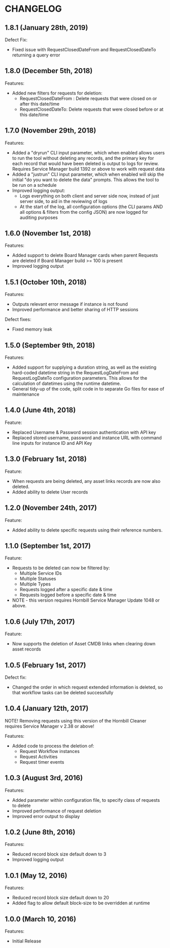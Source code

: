 # CHANGELOG

## 1.8.1 (January 28th, 2019)

Defect Fix:

- Fixed issue with RequestClosedDateFrom and RequestClosedDateTo returning a query error

## 1.8.0 (December 5th, 2018)

Features:

- Added new filters for requests for deletion:
  - RequestClosedDateFrom : Delete requests that were closed on or after this date/time
  - RequestClosedDateTo: Delete requests that were closed before or at this date/time

## 1.7.0 (November 29th, 2018)

Features:

- Added a "dryrun" CLI input parameter, which when enabled allows users to run the tool without deleting any records, and the primary key for each record that would have been deleted is output to logs for review. Requires Service Manager build 1392 or above to work with request data
- Added a "justrun" CLI input parameter, which when enabled will skip the initial "do you want to delete the data" prompts. This allows the tool to be run on a schedule
- Improved logging output:
  - Logs everything on both client and server side now, instead of just server side, to aid in the reviewing of logs
  - At the start of the log, all configuration options (the CLI params AND all options & filters from the config JSON) are now logged for auditing purposes

## 1.6.0 (November 1st, 2018)

Features:

- Added support to delete Board Manager cards when parent Requests are deleted if Board Manager build >= 100 is present
- Improved logging output

## 1.5.1 (October 10th, 2018)

Features:

- Outputs relevant error message if instance is not found
- Improved performance and better sharing of HTTP sessions

Defect fixes:

- Fixed memory leak

## 1.5.0 (September 9th, 2018)

Features:

- Added support for supplying a duration string, as well as the existing hard-coded datetime string in the RequestLogDateFrom and RequestLogDateTo configuration parameters. This allows for the calculation of datetimes using the runtime datetime.
- General tidy-up of the code, split code in to separate Go files for ease of maintenance

## 1.4.0 (June 4th, 2018)

Feature:

- Replaced Username & Password session authentication with API key
- Replaced stored username, password and instance URL with command line inputs for instance ID and API Key

## 1.3.0 (February 1st, 2018)

Feature:

- When requests are being deleted, any asset links records are now also deleted.
- Added ability to delete User records

## 1.2.0 (November 24th, 2017)

Feature:

- Added ability to delete specific requests using their reference numbers.

## 1.1.0 (September 1st, 2017)

Feature:

- Requests to be deleted can now be filtered by:
  - Multiple Service IDs
  - Multiple Statuses
  - Multiple Types
  - Requests logged after a specific date & time
  - Requests logged before a specific date & time
- NOTE - this version requires Hornbill Service Manager Update 1048 or above.

## 1.0.6 (July 17th, 2017)

Feature:

- Now supports the deletion of Asset CMDB links when clearing down asset records

## 1.0.5 (February 1st, 2017)

Defect fix:

- Changed the order in which request extended information is deleted, so that workflow tasks can be deleted successfully

## 1.0.4 (January 12th, 2017)

NOTE! Removing requests using this version of the Hornbill Cleaner requires Service Manager v 2.38 or above!

Features:

- Added code to process the deletion of:
  - Request Workflow instances
  - Request Activities
  - Request timer events

## 1.0.3 (August 3rd, 2016)

Features:

- Added parameter within configuration file, to specify class of requests to delete  
- Improved performance of request deletion
- Improved error output to display

## 1.0.2 (June 8th, 2016)

Features:

- Reduced record block size default down to 3
- Improved logging output

## 1.0.1 (May 12, 2016)

Features:

- Reduced record block size default down to 20
- Added flag to allow default block-size to be overridden at runtime

## 1.0.0 (March 10, 2016)

Features:

- Initial Release
